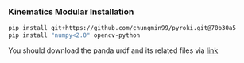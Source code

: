 ### Kinematics Modular Installation

```bash
pip install git+https://github.com/chungmin99/pyroki.git@70b30a5
pip install "numpy<2.0" opencv-python
```

You should download the panda urdf and its related files via [link](https://drive.google.com/file/d/1gebncO7saNa83l-OhE3mLdzzx7fosknU/view?usp=sharing)